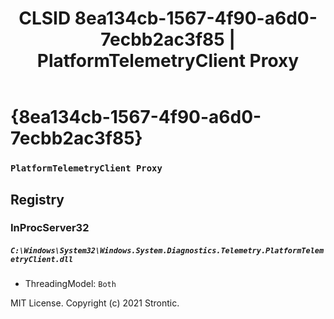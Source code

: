 ﻿---
title: "CLSID 8ea134cb-1567-4f90-a6d0-7ecbb2ac3f85 | PlatformTelemetryClient Proxy"
excerpt: What is COM-Object CLSID 8ea134cb-1567-4f90-a6d0-7ecbb2ac3f85?
---

# {8ea134cb-1567-4f90-a6d0-7ecbb2ac3f85}

### `PlatformTelemetryClient Proxy`

## Registry


### InProcServer32

##### `C:\Windows\System32\Windows.System.Diagnostics.Telemetry.PlatformTelemetryClient.dll`
* ThreadingModel: `Both`

MIT License. Copyright (c) 2021 Strontic.


